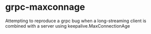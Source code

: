 # grpc-maxconnage
Attempting to reproduce a grpc bug when a long-streaming client is combined with a server using keepalive.MaxConnectionAge
